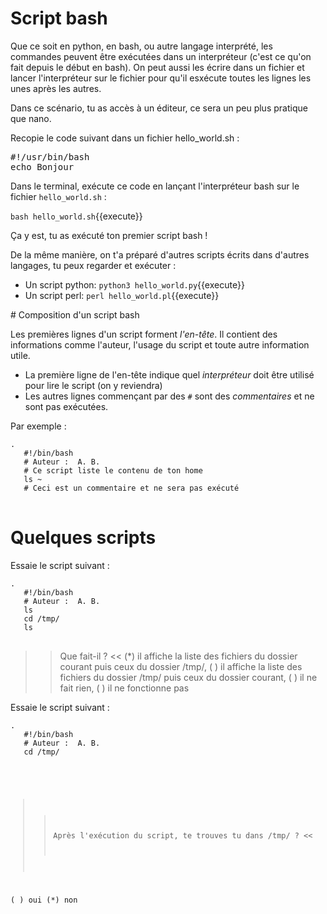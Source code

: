 # Script bash

Que ce soit en python, en bash, ou autre langage interprété, les commandes peuvent être exécutées dans un interpréteur (c'est ce qu'on fait depuis le début en bash).
On peut aussi les écrire dans un fichier et lancer l'interpréteur sur le fichier pour qu'il esxécute toutes les lignes les unes après les autres.

Dans ce scénario, tu as accès à un éditeur, ce sera un peu plus pratique que nano.

Recopie le code suivant dans un fichier hello_world.sh :

<pre class="file" data-filename="hello_world.sh" data-target="replace">#!/usr/bin/bash
echo Bonjour
</pre>


Dans le terminal, exécute ce code en lançant l'interpréteur bash sur le fichier `hello_world.sh` :

`bash hello_world.sh`{{execute}}

Ça y est, tu as exécuté ton premier script bash !

De la même manière, on t'a préparé d'autres scripts écrits dans d'autres langages, tu peux regarder et exécuter :

* Un script python:  `python3 hello_world.py`{{execute}}
* Un script perl:  `perl hello_world.pl`{{execute}}


# Composition d'un script bash

Les premières lignes d'un script forment *l'en-tête*. Il contient des informations comme l'auteur,
l'usage du script et toute autre information utile.

 * La première ligne de l'en-tête indique quel *interpréteur* doit être utilisé pour lire le script (on y reviendra)
 * Les autres lignes commençant par des ``#`` sont des *commentaires* et ne sont pas exécutées.

Par exemple :
<pre>
<code class="bash">.
   #!/bin/bash
   # Auteur :  A. B.
   # Ce script liste le contenu de ton home
   ls ~
   # Ceci est un commentaire et ne sera pas exécuté
</code>
</pre>

# Quelques scripts

Essaie le script suivant :

<pre>
<code class="bash">.
   #!/bin/bash
   # Auteur :  A. B.
   ls
   cd /tmp/
   ls
</code>
</pre>


>> Que fait-il ? <<
(*) il affiche la liste des fichiers du dossier courant puis ceux du dossier /tmp/,
( ) il affiche la liste des fichiers du dossier /tmp/ puis ceux du dossier courant,
( ) il ne fait rien,
( ) il ne fonctionne pas


Essaie le script suivant :

<pre>
<code class="bash">.
   #!/bin/bash
   # Auteur :  A. B.
   cd /tmp/
</bash>
</pre>


>> Après l'exécution du script, te trouves tu dans /tmp/ ? <<

( ) oui
(*) non
